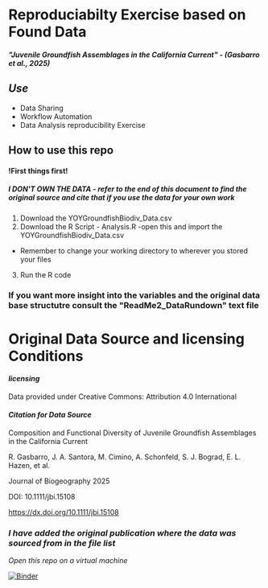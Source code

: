 # Reproduciabilty Exercise based on Found Data

##### "Juvenile Groundfish Assemblages in the California Current" - (Gasbarro et al., 2025)

## *Use*

- Data Sharing
- Workflow Automation
- Data Analysis reproducibility Exercise

## How to use this repo

#### !First things first!
##### *I DON'T OWN THE DATA* - _refer to the end of this document to find the original source and cite that if you use the data for your own work_

1. Download the YOYGroundfishBiodiv_Data.csv
2. Download the R Script - Analysis.R
  -open this and import the YOYGroundfishBiodiv_Data.csv
  - Remember to change your working directory to wherever you stored your files
3. Run the R code

### If you want more insight into the variables and the original data base structutre consult the "ReadMe2_DataRundown" text file

# Original Data Source and licensing Conditions

#### *licensing*

Data provided under Creative Commons: Attribution 4.0 International

#### *Citation for Data Source*

Composition and Functional Diversity of Juvenile Groundfish Assemblages in the California Current

R. Gasbarro, J. A. Santora, M. Cimino, A. Schonfeld, S. J. Bograd, E. L. Hazen, et al.

Journal of Biogeography 2025 

DOI: 10.1111/jbi.15108

https://dx.doi.org/10.1111/jbi.15108

### *I have added the original publication where the data was sourced from in the file list*

_Open this repo on a virtual machine_

[![Binder](https://mybinder.org/badge_logo.svg)](https://mybinder.org/v2/gh/MajorGiT89/VTLNIC004_Working_Reproduciably/HEAD)